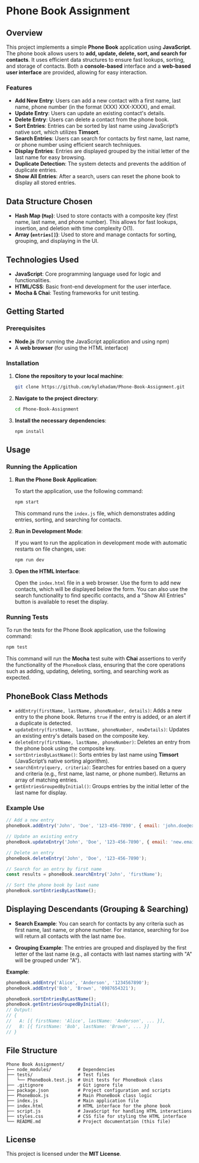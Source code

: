 # Phone Book Assignment

## Overview

This project implements a simple **Phone Book** application using **JavaScript**. The phone book allows users to **add, update, delete, sort, and search for contacts**. It uses efficient data structures to ensure fast lookups, sorting, and storage of contacts. Both a **console-based** interface and a **web-based user interface** are provided, allowing for easy interaction.

### Features

- **Add New Entry**: Users can add a new contact with a first name, last name, phone number (in the format (XXX) XXX-XXXX), and email.
- **Update Entry**: Users can update an existing contact's details.
- **Delete Entry**: Users can delete a contact from the phone book.
- **Sort Entries**: Entries can be sorted by last name using JavaScript’s native sort, which utilizes **Timsort**.
- **Search Entries**: Users can search for contacts by first name, last name, or phone number using efficient search techniques.
- **Display Entries**: Entries are displayed grouped by the initial letter of the last name for easy browsing.
- **Duplicate Detection**: The system detects and prevents the addition of duplicate entries.
- **Show All Entries**: After a search, users can reset the phone book to display all stored entries.

## Data Structure Chosen

- **Hash Map (`Map`)**: Used to store contacts with a composite key (first name, last name, and phone number). This allows for fast lookups, insertion, and deletion with time complexity O(1).
- **Array (`entries[]`)**: Used to store and manage contacts for sorting, grouping, and displaying in the UI.

## Technologies Used

- **JavaScript**: Core programming language used for logic and functionalities.
- **HTML/CSS**: Basic front-end development for the user interface.
- **Mocha & Chai**: Testing frameworks for unit testing.

## Getting Started

### Prerequisites

- **Node.js** (for running the JavaScript application and using npm)
- A **web browser** (for using the HTML interface)

### Installation

1. **Clone the repository to your local machine**:

    ```bash
    git clone https://github.com/kylehadam/Phone-Book-Assignment.git
    ```

2. **Navigate to the project directory**:

    ```bash
    cd Phone-Book-Assignment
    ```

3. **Install the necessary dependencies**:

    ```bash
    npm install
    ```

## Usage

### Running the Application

1. **Run the Phone Book Application**:

    To start the application, use the following command:

    ```bash
    npm start
    ```

    This command runs the `index.js` file, which demonstrates adding entries, sorting, and searching for contacts.

2. **Run in Development Mode**:

    If you want to run the application in development mode with automatic restarts on file changes, use:

    ```bash
    npm run dev
    ```

3. **Open the HTML Interface**:

    Open the `index.html` file in a web browser. Use the form to add new contacts, which will be displayed below the form. You can also use the search functionality to find specific contacts, and a "Show All Entries" button is available to reset the display.

### Running Tests

To run the tests for the Phone Book application, use the following command:

```bash
npm test
```

This command will run the **Mocha** test suite with **Chai** assertions to verify the functionality of the `PhoneBook` class, ensuring that the core operations such as adding, updating, deleting, sorting, and searching work as expected.

## PhoneBook Class Methods

- `addEntry(firstName, lastName, phoneNumber, details)`: Adds a new entry to the phone book. Returns `true` if the entry is added, or an alert if a duplicate is detected.
- `updateEntry(firstName, lastName, phoneNumber, newDetails)`: Updates an existing entry's details based on the composite key.
- `deleteEntry(firstName, lastName, phoneNumber)`: Deletes an entry from the phone book using the composite key.
- `sortEntriesByLastName()`: Sorts entries by last name using **Timsort** (JavaScript’s native sorting algorithm).
- `searchEntry(query, criteria)`: Searches for entries based on a query and criteria (e.g., first name, last name, or phone number). Returns an array of matching entries.
- `getEntriesGroupedByInitial()`: Groups entries by the initial letter of the last name for display.

### Example Use

```javascript
// Add a new entry
phoneBook.addEntry('John', 'Doe', '123-456-7890', { email: 'john.doe@example.com' });

// Update an existing entry
phoneBook.updateEntry('John', 'Doe', '123-456-7890', { email: 'new.email@example.com' });

// Delete an entry
phoneBook.deleteEntry('John', 'Doe', '123-456-7890');

// Search for an entry by first name
const results = phoneBook.searchEntry('John', 'firstName');

// Sort the phone book by last name
phoneBook.sortEntriesByLastName();
```

## Displaying Descendants (Grouping & Searching)

- **Search Example**: You can search for contacts by any criteria such as first name, last name, or phone number. For instance, searching for `Doe` will return all contacts with the last name `Doe`.
  
- **Grouping Example**: The entries are grouped and displayed by the first letter of the last name (e.g., all contacts with last names starting with "A" will be grouped under "A").

**Example**:
```javascript
phoneBook.addEntry('Alice', 'Anderson', '1234567890');
phoneBook.addEntry('Bob', 'Brown', '0987654321');

phoneBook.sortEntriesByLastName();
phoneBook.getEntriesGroupedByInitial();
// Output:
// {
//   A: [{ firstName: 'Alice', lastName: 'Anderson', ... }],
//   B: [{ firstName: 'Bob', lastName: 'Brown', ... }]
// }
```

## File Structure

```
Phone Book Assignment/
├── node_modules/          # Dependencies
├── tests/                 # Test files
│   └── PhoneBook.test.js  # Unit tests for PhoneBook class
├── .gitignore             # Git ignore file
├── package.json           # Project configuration and scripts
├── PhoneBook.js           # Main PhoneBook class logic
├── index.js               # Main application file
├── index.html             # HTML interface for the phone book
├── script.js              # JavaScript for handling HTML interactions
├── styles.css             # CSS file for styling the HTML interface
└── README.md              # Project documentation (this file)
```

## License

This project is licensed under the **MIT License**.
